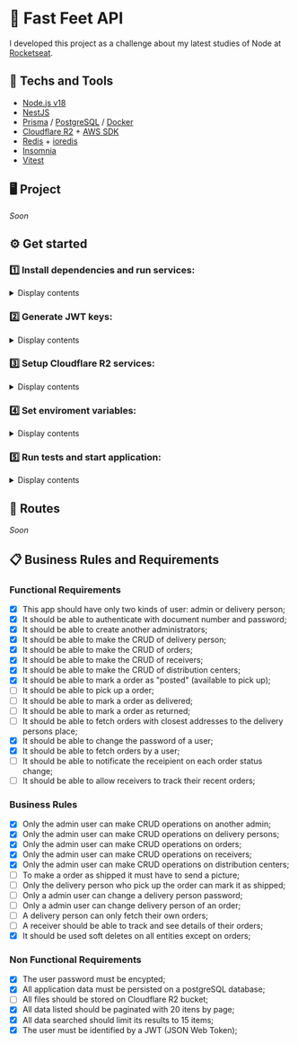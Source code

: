 <!-- https://efficient-sloth-d85.notion.site/Desafio-04-a3a2ef9297ad47b1a94f89b197274ffd -->
<!-- https://www.figma.com/design/hn0qGhnSHDVst7oaY3PF72/FastFeet?node-id=0-1 -->

<!-- Update: Business Rules and Requirements -->
<!-- Update insomnia files -->
<!-- Update about the project -->

# 🚚 Fast Feet API
I developed this project as a challenge about my latest studies of Node at [Rocketseat](https://www.rocketseat.com.br).

## 🚀 Techs and Tools
- [Node.js v18](https://nodejs.org/)
- [NestJS](https://nestjs.com/)
- [Prisma](https://www.prisma.io) / [PostgreSQL](https://www.postgresql.org/)  / [Docker](https://www.docker.com/)
- [Cloudflare R2](https://www.cloudflare.com/pt-br/) + [AWS SDK](https://github.com/aws/aws-sdk-js-v3)
- [Redis](https://redis.io) + [ioredis](https://github.com/redis/ioredis)
- [Insomnia](https://insomnia.rest/)
- [Vitest](https://vitest.dev/)

## 🖥️ Project
*Soon*

## ⚙️ Get started

### 1️⃣ Install dependencies and run services:
<details>
<summary>Display contents</summary>
	
```shell
npm i
docker compose up -d
npx prisma migrate dev # seeds will run along
npx prisma studio
```
</details>

### 2️⃣ Generate JWT keys:
<details>
<summary>Display contents</summary>
	
```shell
# Generate RSA256 secret and public keys: (Requires OpenSSL installed)
openssl genpkey -algorithm RSA -out private_key.pem -pkeyopt rsa_keygen_bits:2048
openssl rsa -pubout -in private_key.pem -out public_key.pem

# Convert keys to Base64: (MacOS/Linux)
base64 -i private_key.pem -o private_key.txt
base64 -i public_key.pem -o public_key.txt
```

> [!TIP]
> **Use ChatGPT:**<br />
> 1) Private and public keys: "How to generate RS256 private and public keys on [YOUR OS]"<br />
> 2) Convert generated keys to base64: "How to convert file contents to base64 on [YOUR OS]"

</details>

### 3️⃣ Setup Cloudflare R2 services:
<details>
<summary>Display contents</summary>
	
It's need to create two Cloudflare R2 buckets, one for development and another for tests.
</details>

### 4️⃣ Set enviroment variables:
<details>
<summary>Display contents</summary>
	
Generate .env files for development and test. Then, set them up with Postgres database, Redis cache, JWT tokens and Cloudflare keys:

```shell
cp .env.example .env
cp .env.test.example .env.test
```
</details>

### 5️⃣ Run tests and start application:
<details>
<summary>Display contents</summary>
	
```shell
npm run test
npm run test:e2e
npm run start:dev
```
</details>

## 🔗 Routes
*Soon*
<!-- [![Run in Insomnia}](https://insomnia.rest/images/run.svg)](https://insomnia.rest/run/?label=Ignite%20Node.js%3A%20GymPass%20API%0A&uri=https://raw.githubusercontent.com/rcrdk/fast-feet-api/main/insomnia.json) -->

## 📋 Business Rules and Requirements

### Functional Requirements

- [x] This app should have only two kinds of user: admin or delivery person;
- [x] It should be able to authenticate with document number and password;
- [x] It should be able to create another administrators;
- [x] It should be able to make the CRUD of delivery person;
- [x] It should be able to make the CRUD of orders;
- [x] It should be able to make the CRUD of receivers;
- [x] It should be able to make the CRUD of distribution centers;
- [x] It should be able to mark a order as "posted" (available to pick up);
- [ ] It should be able to pick up a order;
- [ ] It should be able to mark a order as delivered;
- [ ] It should be able to mark a order as returned;
- [ ] It should be able to fetch orders with closest addresses to the delivery persons place;
- [x] It should be able to change the password of a user;
- [x] It should be able to fetch orders by a user;
- [ ] It should be able to notificate the receipient on each order status change;
- [ ] It should be able to allow receivers to track their recent orders;

### Business Rules

- [x] Only the admin user can make CRUD operations on another admin;
- [x] Only the admin user can make CRUD operations on delivery persons;
- [x] Only the admin user can make CRUD operations on orders;
- [x] Only the admin user can make CRUD operations on receivers;
- [x] Only the admin user can make CRUD operations on distribution centers;
- [ ] To make a order as shipped it must have to send a picture;
- [ ] Only the delivery person who pick up the order can mark it as shipped;
- [ ] Only a admin user can change a delivery person password;
- [ ] Only a admin user can change delivery person of an order;
- [ ] A delivery person can only fetch their own orders;
- [ ] A receiver should be able to track and see details of their orders;
- [x] It should be used soft deletes on all entities except on orders;

### Non Functional Requirements

- [x] The user password must be encypted;
- [x] All application data must be persisted on a postgreSQL database;
- [ ] All files should be stored on Cloudflare R2 bucket;
- [x] All data listed should be paginated with 20 itens by page;
- [x] All data searched should limit its results to 15 items;
- [x] The user must be identified by a JWT (JSON Web Token);